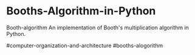 # Booths-Algorithm-in-Python
Booth-algorithm
An implementation of Booth's multiplication algorithm in Python.

#computer-organization-and-architecture
#booths-alogorithm
